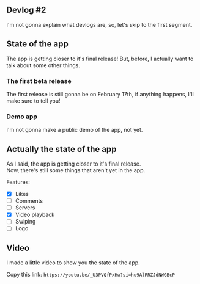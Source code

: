 ## Devlog #2
I'm not gonna explain what devlogs are, so, let's skip to the first segment.

## State of the app
The app is getting closer to it's final release! But, before, I actually want to talk about some other things.

### The first beta release
The first release is still gonna be on February 17th, if anything happens, I'll make sure to tell you!

### Demo app
I'm not gonna make a public demo of the app, not yet.

## Actually the state of the app
As I said, the app is getting closer to it's final release.\
Now, there's still some things that aren't yet in the app.

Features:
- [x] Likes
- [ ] Comments
- [ ] Servers
- [X] Video playback
- [ ] Swiping
- [ ] Logo

## Video
I made a little video to show you the state of the app.

Copy this link:
`https://youtu.be/_U3PVQfPxHw?si=hu9AlRRZJdNWGBcP`
